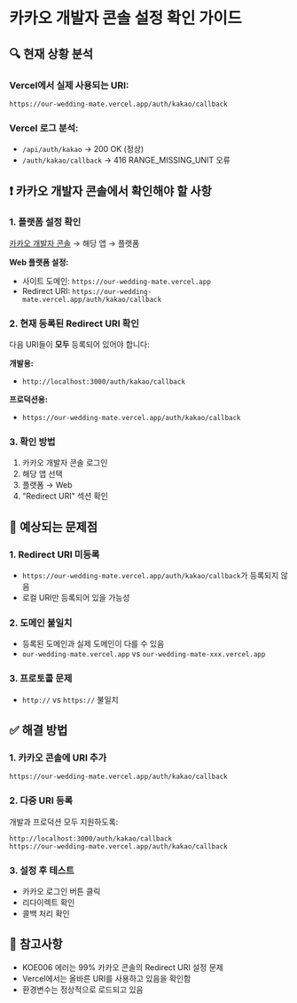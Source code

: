 # 카카오 개발자 콘솔 설정 확인 가이드

## 🔍 현재 상황 분석

### Vercel에서 실제 사용되는 URI:
```
https://our-wedding-mate.vercel.app/auth/kakao/callback
```

### Vercel 로그 분석:
- `/api/auth/kakao` → 200 OK (정상)
- `/auth/kakao/callback` → 416 RANGE_MISSING_UNIT 오류

## ❗ 카카오 개발자 콘솔에서 확인해야 할 사항

### 1. 플랫폼 설정 확인
[카카오 개발자 콘솔](https://developers.kakao.com/) → 해당 앱 → 플랫폼

**Web 플랫폼 설정:**
- 사이트 도메인: `https://our-wedding-mate.vercel.app`
- Redirect URI: `https://our-wedding-mate.vercel.app/auth/kakao/callback`

### 2. 현재 등록된 Redirect URI 확인
다음 URI들이 **모두** 등록되어 있어야 합니다:

**개발용:**
- `http://localhost:3000/auth/kakao/callback`

**프로덕션용:**
- `https://our-wedding-mate.vercel.app/auth/kakao/callback`

### 3. 확인 방법
1. 카카오 개발자 콘솔 로그인
2. 해당 앱 선택
3. 플랫폼 → Web
4. "Redirect URI" 섹션 확인

## 🚨 예상되는 문제점

### 1. Redirect URI 미등록
- `https://our-wedding-mate.vercel.app/auth/kakao/callback`가 등록되지 않음
- 로컬 URI만 등록되어 있을 가능성

### 2. 도메인 불일치
- 등록된 도메인과 실제 도메인이 다를 수 있음
- `our-wedding-mate.vercel.app` vs `our-wedding-mate-xxx.vercel.app`

### 3. 프로토콜 문제
- `http://` vs `https://` 불일치

## ✅ 해결 방법

### 1. 카카오 콘솔에 URI 추가
```
https://our-wedding-mate.vercel.app/auth/kakao/callback
```

### 2. 다중 URI 등록
개발과 프로덕션 모두 지원하도록:
```
http://localhost:3000/auth/kakao/callback
https://our-wedding-mate.vercel.app/auth/kakao/callback
```

### 3. 설정 후 테스트
- 카카오 로그인 버튼 클릭
- 리다이렉트 확인
- 콜백 처리 확인

## 📝 참고사항

- KOE006 에러는 99% 카카오 콘솔의 Redirect URI 설정 문제
- Vercel에서는 올바른 URI를 사용하고 있음을 확인함
- 환경변수는 정상적으로 로드되고 있음

